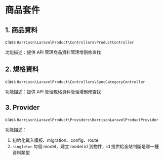 # 商品套件

## 1. 商品資料

class `Harrison\LaravelProduct\Controllers\ProductController`

功能描述：提供 API 管理商品資料管理增刪修查找

## 2. 規格資料

class `Harrison\LaravelProduct\Controllers\SpecCategoryController`

功能描述：提供 API 管理規格資料管理增刪修查找

## 3. Provider

class `Harrison\LaravelProduct\Providers\HarrisonLaravelProductProvider`

功能描述：

1. 初始化載入模板、migration、config、route
2. `singleton` 每個 model，建立 model id 到物件，id 提供給全站判斷是哪一種資料類型
